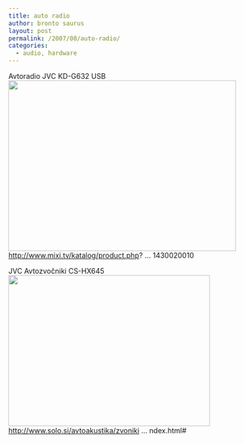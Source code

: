 ```yaml
---
title: auto radio
author: bronto saurus
layout: post
permalink: /2007/08/auto-radio/
categories:
  - audio, hardware
---
```

Avtoradio JVC KD-G632 USB  
<img src="/images/JVC_KD-G632_USB.jpg" width="452" height="339" border="0" alt="" />  
<a href="http://www.mixi.tv/katalog/product.php?cat_id=63&#038;manufacturer_id=25&#038;product_id=1430020010" target="_blank" >http://www.mixi.tv/katalog/product.php? &#8230; 1430020010</a>

JVC Avtozvočniki CS-HX645  
<img src="/images/JVC_CS-HX645.jpg" width="400" height="300" border="0" alt="" />  
<a href="http://www.solo.si/avtoakustika/zvoniki-10766/jvc-avtozvoniki-cs-hx645/index.html#" target="_blank" >http://www.solo.si/avtoakustika/zvoniki &#8230; ndex.html#</a>